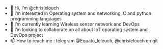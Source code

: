 - 👋 Hi, I’m @chrislelouch
- 👀 I’m interested in Operating system and networking, C and python programming languages 
- 🌱 I’m currently learning Wireless sensor network and DevOps
- 💞️ I’m looking to collaborate on all about IoT oparating system and DevOps project
- 📫 How to reach me : telegram @Equato_lelouch, @chrislelouch on git
<!---
chrislelouch/chrislelouch is a ✨ special ✨ repository because its `README.md` (this file) appears on your GitHub profile.
You can click the Preview link to take a look at your changes.
--->
